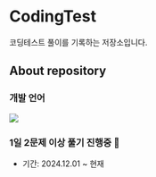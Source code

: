 # CodingTest
코딩테스트 풀이를 기록하는 저장소입니다.

## About repository
### 개발 언어
<img src="https://img.shields.io/badge/java-007396?style=for-the-badge&logo=java&logoColor=white">

### 1일 2문제 이상 풀기 진행중 🌱
- 기간: 2024.12.01 ~ 현재<br>
